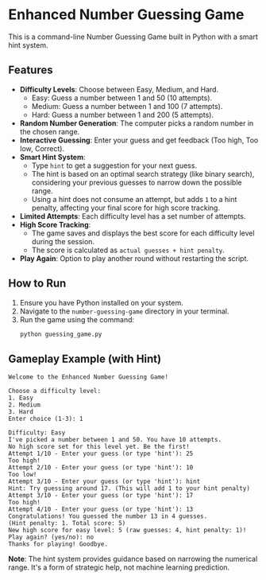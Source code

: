 # Enhanced Number Guessing Game

This is a command-line Number Guessing Game built in Python with a smart hint system.

## Features

- **Difficulty Levels**: Choose between Easy, Medium, and Hard.
    - Easy: Guess a number between 1 and 50 (10 attempts).
    - Medium: Guess a number between 1 and 100 (7 attempts).
    - Hard: Guess a number between 1 and 200 (5 attempts).
- **Random Number Generation**: The computer picks a random number in the chosen range.
- **Interactive Guessing**: Enter your guess and get feedback (Too high, Too low, Correct).
- **Smart Hint System**:
    - Type `hint` to get a suggestion for your next guess.
    - The hint is based on an optimal search strategy (like binary search), considering your previous guesses to narrow down the possible range.
    - Using a hint does not consume an attempt, but adds `1` to a hint penalty, affecting your final score for high score tracking.
- **Limited Attempts**: Each difficulty level has a set number of attempts.
- **High Score Tracking**: 
    - The game saves and displays the best score for each difficulty level during the session.
    - The score is calculated as `actual guesses + hint penalty`.
- **Play Again**: Option to play another round without restarting the script.

## How to Run

1.  Ensure you have Python installed on your system.
2.  Navigate to the `number-guessing-game` directory in your terminal.
3.  Run the game using the command:
    ```bash
    python guessing_game.py
    ```

## Gameplay Example (with Hint)

```
Welcome to the Enhanced Number Guessing Game!

Choose a difficulty level:
1. Easy
2. Medium
3. Hard
Enter choice (1-3): 1

Difficulty: Easy
I've picked a number between 1 and 50. You have 10 attempts.
No high score set for this level yet. Be the first!
Attempt 1/10 - Enter your guess (or type 'hint'): 25
Too high!
Attempt 2/10 - Enter your guess (or type 'hint'): 10
Too low!
Attempt 3/10 - Enter your guess (or type 'hint'): hint
Hint: Try guessing around 17. (This will add 1 to your hint penalty)
Attempt 3/10 - Enter your guess (or type 'hint'): 17
Too high!
Attempt 4/10 - Enter your guess (or type 'hint'): 13
Congratulations! You guessed the number 13 in 4 guesses.
(Hint penalty: 1. Total score: 5)
New high score for easy level: 5 (raw guesses: 4, hint penalty: 1)!
Play again? (yes/no): no
Thanks for playing! Goodbye.
```

**Note**: The hint system provides guidance based on narrowing the numerical range. It's a form of strategic help, not machine learning prediction. 